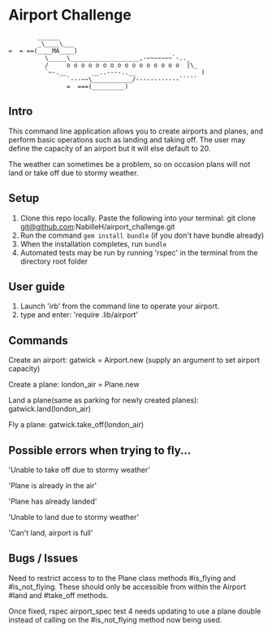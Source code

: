 Airport Challenge
=================

```
        ______
        _\____\___
=  = ==(____MA____)
          \_____\___________________,-~~~~~~~`-.._
          /     o o o o o o o o o o o o o o o o  |\_
          `~-.__       __..----..__                  )
                `---~~\___________/------------`````
                =  ===(_________)

```

Intro
---------
This command line application allows you to create airports and planes, and perform basic operations such as landing and taking off. The user may define the capacity of an airport but it will else default to 20.

The weather can sometimes be a problem, so on occasion plans will not land or take off due to stormy weather.

Setup
-------

1. Clone this repo locally. Paste the following into your terminal: git clone git@github.com:NabilleH/airport_challenge.git
1. Run the command `gem install bundle` (if you don't have bundle already)
3. When the installation completes, run `bundle`
4. Automated tests may be run by running 'rspec' in the terminal from the directory root folder

User guide
-------

1. Launch 'irb' from the command line to operate your airport.
2. type and enter: 'require .lib/airport'

Commands
-------

Create an airport: gatwick = Airport.new (supply an argument to set airport capacity)

Create a plane: london_air = Plane.new

Land a plane(same as parking for newly created planes): gatwick.land(london_air)

Fly a plane: gatwick.take_off(london_air)

Possible errors when trying to fly...
-------
'Unable to take off due to stormy weather'

'Plane is already in the air'

'Plane has already landed'

'Unable to land due to stormy weather'

'Can't land, airport is full'

Bugs / Issues
-------
Need to restrict access to to the Plane class methods #is_flying and #is_not_flying. These should only be accessible from within the Airport #land and #take_off methods.

Once fixed, rspec airport_spec test 4 needs updating to use a plane double instead of calling on the #is_not_flying method now being used.

